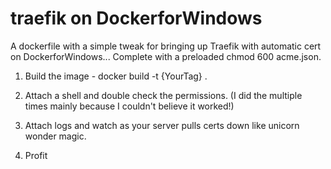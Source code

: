 # traefik on DockerforWindows
A dockerfile with a simple tweak for bringing up Traefik with automatic cert on DockerforWindows... Complete with a preloaded chmod 600 acme.json.

1. Build the image - docker build -t {YourTag} .

2. Attach a shell and double check the permissions. (I did the multiple times mainly because I couldn't believe it worked!)

3. Attach logs and watch as your server pulls certs down like unicorn wonder magic.

4. Profit

